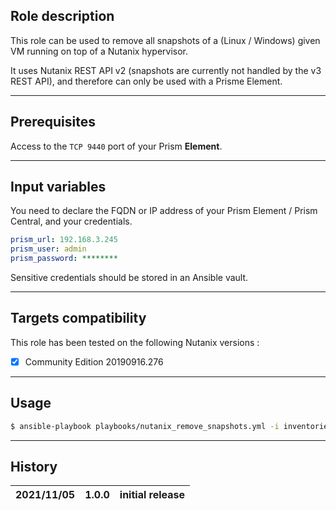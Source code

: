 ## Role description

This role can be used to remove all snapshots of a (Linux / Windows) given VM running on top of a Nutanix hypervisor.

It uses Nutanix REST API v2 (snapshots are currently not handled by the v3 REST API), and therefore can only be used with a Prisme Element.

------

## Prerequisites

Access to the `TCP 9440` port of your Prism **Element**. 

------

## Input variables

You need to declare the FQDN or IP address of your Prism Element / Prism Central, and your credentials.

```yaml
prism_url: 192.168.3.245
prism_user: admin
prism_password: ********
```

Sensitive credentials should be stored in an Ansible vault.

------

## Targets compatibility

This role has been tested on the following Nutanix versions :
- [x] Community Edition 20190916.276

------

## Usage

```bash
$ ansible-playbook playbooks/nutanix_remove_snapshots.yml -i inventories/foo -l bar
```

------

## History

| 2021/11/05 | 1.0.0 | initial release                                           |
| ---------- | ----- | --------------------------------------------------------- |
